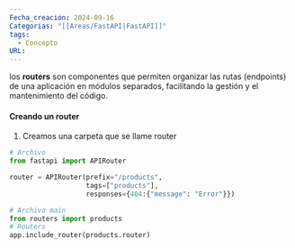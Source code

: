 ```yaml
---
Fecha_creación: 2024-09-16
Categorias: "[[Areas/FastAPI|FastAPI]]"
tags:
  - Concepto
URL:
---
```

los **routers** son componentes que permiten organizar las rutas (endpoints) de una aplicación en módulos separados, facilitando la gestión y el mantenimiento del código.


#### Creando un router

1. Creamos una carpeta que se llame router 
```python
# Archivo
from fastapi import APIRouter

router = APIRouter(prefix="/products", 
				   tags=["products"],
				   responses={404:{"message": "Error"}})

# Archivo main 
from routers import products
# Routers
app.include_router(products.router)
```
